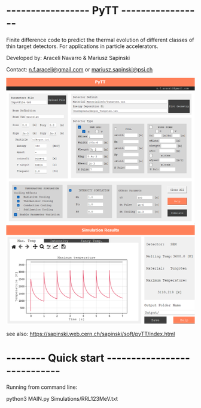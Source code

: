 #  -----------------     PyTT     -----------------    # 

 Finite difference code to predict the thermal evolution of different classes
 of thin target detectors. For applications in particle accelerators.
 
 Developed by: Araceli Navarro & Mariusz Sapinski
 
 Contact: n.f.araceli@gmail.com or mariusz.sapinski@psi.ch
 
![plot](./HelpFolder/PyTTScreanshot.png)
![plot](./HelpFolder/PyTTresults.png)


see also: https://sapinski.web.cern.ch/sapinski/soft/pyTT/index.html



# -------- Quick start ----------------------------  #

Running from command line:

python3 MAIN.py Simulations/RRL123MeV.txt


